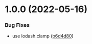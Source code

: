 # 1.0.0 (2022-05-16)


### Bug Fixes

* use lodash.clamp ([b6d4d80](https://github.com/bottom-sheet/state-machine/commit/b6d4d806324bbd27b4010e2039f0bcf047d24953))
